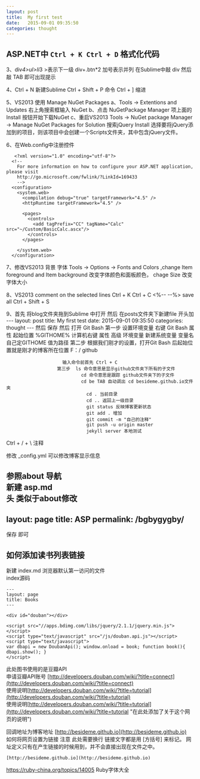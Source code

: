 ```yaml
---
layout: post
title:  My first test
date:   2015-09-01 09:35:50
categories: thought
---
```



## ASP.NET中  `Ctrl + K Ctrl + D` 格式化代码



3、div*4>ul>li*3         >表示下一级
  div+.btn*2        加号表示并列 
  在Sublime中敲 div 然后敲 TAB 即可出现提示 <div></div>

4、Ctrl + N 新建Sublime
  Ctrl + Shift + P 命令
  Ctrl + ] 缩进  
 

5、VS2013 使用 Manage NuGet Packages
   a、Tools -> Extentions and Updates 右上角搜索框输入 NuGet
   b、点击 NuGetPackage Manager 项上面的 Install 按钮开始下载NuGet 
   c、重启VS2013 Tools -> NuGet package Manager -> Manage NuGet Packages for Solution 搜索jQuery Install 选择要将jQuery添加到的项目，则该项目中会创建一个Scripts文件夹，其中包含jQuery文件。

 6、在Web.config中注册控件
 
 
       <?xml version="1.0" encoding="utf-8"?>
      <!--
        For more information on how to configure your ASP.NET application, please visit
        http://go.microsoft.com/fwlink/?LinkId=169433
        -->
      <configuration>
        <system.web>
          <compilation debug="true" targetFramework="4.5" />
          <httpRuntime targetFramework="4.5" />
          
          <pages>
            <controls>
              <add tagPrefix="CC" tagName="Calc" src="~/Custom/BasicCalc.ascx"/>
            </controls>
          </pages>
          
        </system.web>
      </configuration>


7、修改VS2013 背景 字体
  Tools -> Options -> Fonts and Colors   ,change Item foreground and Item background 改变字体颜色和面板颜色， chage Size 改变字体大小

8、VS2013 comment on the selected lines 
  Ctrl + K Ctrl + C     <%--  --%>
  save all   Ctrl + Shift + S

9、首先 将blog文件夹拖到Sublime 中打开
  然后   在posts文件夹下新建file 开头加
      ---
      layout: post
      title:  My first test
      date:   2015-09-01 09:35:50
      categories: thought
      --- 
  然后 保存
  然后 打开 Git Bash  第一步  设置环境变量   右键 Git Bash 属性 起始位置 %GITHOME% 
                                计算机右键 属性 高级 环境变量   新建系统变量 变量名自己定GITHOME  值为路径 
                       第二步  根据我们刚才的设置，打开Git Bash 后起始位置就是刚才的博客所在位置   F：/ github 

                         输入命令前首先 Ctrl + C
                       第三步  ls 命令意思是显示github文件夹下所有的子文件  
                                cd 命令意思是跟踪 github文件夹下的子文件 
                                cd be TAB 自动调出 cd besideme.github.io文件夹 
                                  cd . 当前目录 
                                  cd .. 返回上一级目录 
                                  git status 反映博客更新状态 
                                  git add . 增加  
                                  git commit -m "自己的注释" 
                                  git push -u origin master 
                                  jekyll server 本地测试  



Ctrl + / + \ 注释 
 
修改 _config.yml  可以修改博客显示信息  

参照about 导航  
新建 asp.md  
头 类似于about修改  
  ---
  layout: page
  title: ASP
  permalink: /bgbygygby/
  ---
保存 即可  

## 如何添加读书列表链接  
新建 index.md   浏览器默认第一访问的文件  
index源码  

    ---
    layout: page
    title: Books
    ---

    <div id="douban"></div>

    <script src="//apps.bdimg.com/libs/jquery/2.1.1/jquery.min.js"></script>
    <script type="text/javascript" src="/js/douban.api.js"></script>
    <script type="text/javascript"> 
    var dbapi = new DoubanApi(); window.onload = book; function book(){ dbapi.show(); } 
    </script>

此处图书使用的是豆瓣API  
申请豆瓣API账号 [http://developers.douban.com/wiki/?title=connect](http://developers.douban.com/wiki/?title=connect)   
使用说明[http://developers.douban.com/wiki/?title=tutorial](http://developers.douban.com/wiki/?title=tutorial)  
使用说明[http://developers.douban.com/wiki/?title=tutorial](http://developers.douban.com/wiki/?title=tutorial "在此处添加了关于这个网页的说明")
  
回调地址为博客地址   [http://besideme.github.io](http://besideme.github.io)  
如何将网页设置为链接  注意 此处需要换行   链接文字都是用 [方括号] 来标记。 网址定义只有在产生链接的时候用到，并不会直接出现在文件之中。  

    [http://besideme.github.io](http://besideme.github.io)  

<https://ruby-china.org/topics/14005> Ruby字体大全